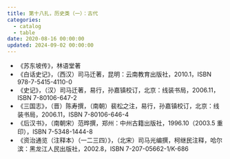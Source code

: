 ```yaml
---
title: 第十八扎，历史类（一）：古代
categories:
  - catalog
  - table
date: 2020-08-16 00:00:00
updated: 2024-09-02 00:00:00
---
```


- 《苏东坡传》，林语堂著
- 《白话史记》，（西汉）司马迁著，昆明：云南教育出版社，2010.1，ISBN 978-7-5415-4110-0
- 《史记》，（汉）司马迁著，易行，孙嘉镇校订，北京：线装书局，2006.11，ISBN 7-80106-647-2
- 《三国志》，（晋）陈寿撰，（南朝）裴松之注，易行，孙嘉镇校订，北京：线装书局，2006.11，ISBN 7-80106-646-4
- 《后汉书》，（南朝宋）范晔撰，郑州：中州古籍出版社，1996.10（2003.5 重印），ISBN 7-5348-1444-8
- 《资治通览（注释本）（一二三四）》，（北宋）司马光编撰，柯继民注释，哈尔滨：黑龙江人民出版社，2002.8，ISBN 7-207-05662-1/K-686